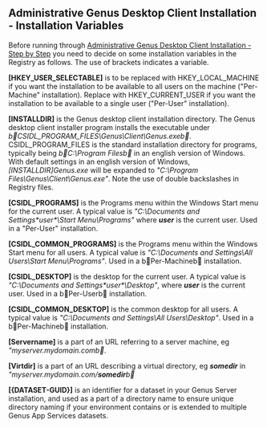 ## Administrative Genus Desktop Client Installation - Installation Variables

Before running through [Administrative Genus Desktop Client Installation - Step by Step](../../../../action-orchestration/actions/blocks/administrative-genus-desktop-client-installation--step-by-step.md "Administrative Genus Desktop Client Installation - Step by Step") you need to decide on some installation variables in the Registry as follows. The use of brackets indicates a variable.

**[HKEY_USER_SELECTABLE]** is to be replaced with HKEY_LOCAL_MACHINE if you want the installation to be available to all users on the machine ("Per-Machine" installation). Replace with HKEY_CURRENT_USER if you want the installation to be available to a single user ("Per-User" installation).

**[INSTALLDIR]** is the Genus desktop client installation directory. The Genus desktop client installer program installs the executable under _b CSIDL_PROGRAM_FILES\Genus\Client\Genus.exeb _. CSIDL_PROGRAM_FILES is the standard installation directory for programs, typically being _b C:\Program Filesb _ in an english version of Windows. With default settings in an english version of Windows, _[INSTALLDIR]Genus.exe_ will be expanded to _"C:\Program Files\Genus\Client\Genus.exe"_. Note the use of double backslashes in Registry files.

**[CSIDL_PROGRAMS]** is the Programs menu within the Windows Start menu for the current user. A typical value is _"C:\Documents and Settings\**user**\Start Menu\Programs"_ where **_user_** is the current user. Used in a "Per-User" installation.

**[CSIDL_COMMON_PROGRAMS]** is the Programs menu within the Windows Start menu for all users. A typical value is _"C:\Documents and Settings\All Users\Start Menu\Programs"_. Used in a b Per-Machineb  installation.

**[CSIDL_DESKTOP]** is the desktop for the current user. A typical value is _"C:\Documents and Settings\**user**\Desktop"_, where **_user_** is the current user. Used in a b Per-Userb  installation.

**[CSIDL_COMMON_DESKTOP]** is the common desktop for all users. A typical value is _"C:\Documents and Settings\All Users\Desktop"_. Used in a b Per-Machineb  installation.

**[Servername]** is a part of an URL referring to a server machine, eg _"myserver.mydomain.comb _.

**[Virtdir]** is a part of an URL describing a virtual directory, eg _**somedir**_ in _"myserver.mydomain.com/**somedir**b _

**[{DATASET-GUID}]** is an identifier for a dataset in your Genus Server installation, and used as a part of a directory name to ensure unique directory naming if your environment contains or is extended to multiple Genus App Services datasets.